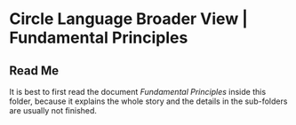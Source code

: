 ﻿Circle Language Broader View | Fundamental Principles
=====================================================

Read Me
-------

It is best to first read the document *Fundamental Principles* inside this folder, because it explains the whole story and the details in the sub-folders are usually not finished.
